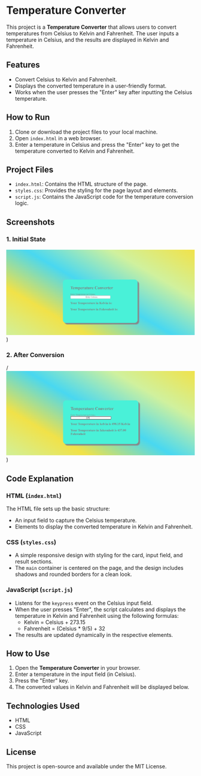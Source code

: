 # Temperature Converter

This project is a **Temperature Converter** that allows users to convert temperatures from Celsius to Kelvin and Fahrenheit. The user inputs a temperature in Celsius, and the results are displayed in Kelvin and Fahrenheit. 

## Features
- Convert Celsius to Kelvin and Fahrenheit.
- Displays the converted temperature in a user-friendly format.
- Works when the user presses the "Enter" key after inputting the Celsius temperature.




## How to Run

1. Clone or download the project files to your local machine.
2. Open `index.html` in a web browser.
3. Enter a temperature in Celsius and press the "Enter" key to get the temperature converted to Kelvin and Fahrenheit.

## Project Files

- `index.html`: Contains the HTML structure of the page.
- `styles.css`: Provides the styling for the page layout and elements.
- `script.js`: Contains the JavaScript code for the temperature conversion logic.

## Screenshots

### 1. Initial State
![initial (2).png](<initial (2).png>))

### 2. After Conversion
/![conversion(2).png](<conversion (2).png>))

## Code Explanation

### HTML (`index.html`)
The HTML file sets up the basic structure:
- An input field to capture the Celsius temperature.
- Elements to display the converted temperature in Kelvin and Fahrenheit.
  
### CSS (`styles.css`)
- A simple responsive design with styling for the card, input field, and result sections.
- The `main` container is centered on the page, and the design includes shadows and rounded borders for a clean look.

### JavaScript (`script.js`)
- Listens for the `keypress` event on the Celsius input field.
- When the user presses "Enter", the script calculates and displays the temperature in Kelvin and Fahrenheit using the following formulas:
  - Kelvin = Celsius + 273.15
  - Fahrenheit = (Celsius * 9/5) + 32
- The results are updated dynamically in the respective elements.

## How to Use

1. Open the **Temperature Converter** in your browser.
2. Enter a temperature in the input field (in Celsius).
3. Press the "Enter" key.
4. The converted values in Kelvin and Fahrenheit will be displayed below.

## Technologies Used

- HTML
- CSS
- JavaScript

## License
This project is open-source and available under the MIT License.
